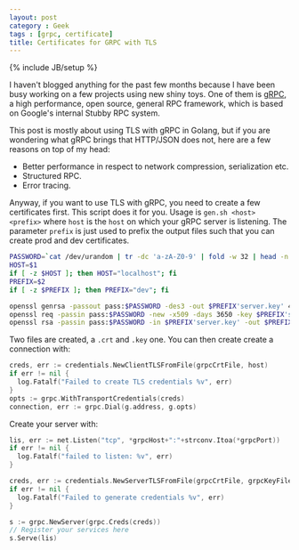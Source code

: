 ```yaml
---
layout: post
category : Geek
tags : [grpc, certificate]
title: Certificates for GRPC with TLS
---
```

{% include JB/setup %}

I haven't blogged anything for the past few months because I have been busy
working on a few projects using new shiny toys. One of them is [gRPC](https://www.grpc.io), a high
performance, open source, general RPC framework, which is based on Google's
internal Stubby RPC system.

This post is mostly about using TLS with gRPC in Golang, but if you are wondering
what gRPC brings that HTTP/JSON does not, here are a few reasons on top of my head:

- Better performance in respect to network compression, serialization etc.
- Structured RPC.
- Error tracing.

Anyway, if you want to use TLS with gRPC, you need to create a few certificates first.
This script does it for you. Usage is `gen.sh <host> <prefix>` where `host` is the `host`
on which your gRPC server is listening. The parameter `prefix` is just used to prefix the
output files such that you can create prod and dev certificates.

```bash
PASSWORD=`cat /dev/urandom | tr -dc 'a-zA-Z0-9' | fold -w 32 | head -n 1`
HOST=$1
if [ -z $HOST ]; then HOST="localhost"; fi
PREFIX=$2
if [ -z $PREFIX ]; then PREFIX="dev"; fi

openssl genrsa -passout pass:$PASSWORD -des3 -out $PREFIX'server.key' 4096
openssl req -passin pass:$PASSWORD -new -x509 -days 3650 -key $PREFIX'server.key' -out $PREFIX'server.crt' -subj '/C=US/ST=CA/L=Sunnyvale/O=MyApp/CN='$HOST'/emailAddress=foo@bar.com'
openssl rsa -passin pass:$PASSWORD -in $PREFIX'server.key' -out $PREFIX'server.key'
```

Two files are created, a `.crt` and `.key` one. You can then create create a connection with:

```go
creds, err := credentials.NewClientTLSFromFile(grpcCrtFile, host)
if err != nil {
  log.Fatalf("Failed to create TLS credentials %v", err)
}
opts := grpc.WithTransportCredentials(creds)
connection, err := grpc.Dial(g.address, g.opts)
```


Create your server with:

```go
lis, err := net.Listen("tcp", *grpcHost+":"+strconv.Itoa(*grpcPort))
if err != nil {
  log.Fatalf("failed to listen: %v", err)
}

creds, err := credentials.NewServerTLSFromFile(grpcCrtFile, grpcKeyFile)
if err != nil {
  log.Fatalf("Failed to generate credentials %v", err)
}

s := grpc.NewServer(grpc.Creds(creds))
// Register your services here
s.Serve(lis)
```
